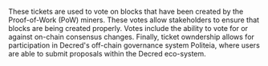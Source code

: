 These tickets are used to vote on blocks that have been created by the Proof-of-Work (PoW) miners.  These votes allow stakeholders to ensure that blocks are being created properly.  Votes include the ability to vote for or against on-chain consensus changes.  Finally, ticket owndership allows for participation in Decred's off-chain governance system Politeia, where users are able to submit proposals within the Decred eco-system.
